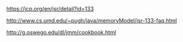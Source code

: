 



https://jcp.org/en/jsr/detail?id=133

http://www.cs.umd.edu/~pugh/java/memoryModel/jsr-133-faq.html

http://g.oswego.edu/dl/jmm/cookbook.html




